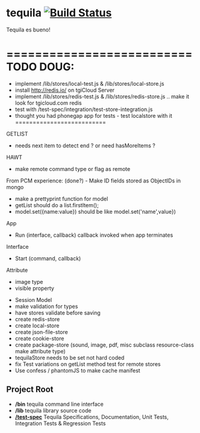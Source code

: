 # tequila [![Build Status](https://secure.travis-ci.org/dremoor/tequila.png)](http://travis-ci.org/dremoor/tequila)

Tequila es bueno!

==========================
TODO DOUG:
==========================
- implement /lib/stores/local-test.js & /lib/stores/local-store.js
- install http://redis.io/ on tgiCloud Server
- implement /lib/stores/redis-test.js & /lib/stores/redis-store.js .. make it look for tgicloud.com redis
- test with /test-spec/integration/test-store-integration.js
- thought you had phonegap app for tests - test localstore with it
==========================

GETLIST
- needs next item to detect end ? or need hasMoreItems ?

HAWT
- make remote command type or flag as remote

From PCM experience:
(done?) - Make ID fields stored as ObjectIDs in mongo
- make a prettyprint function for model
- getList should do a list.firstItem();
- model.set({name:value}) should be like model.set('name',value})

App
- Run (interface, callback)
    callback invoked when app terminates

Interface
- Start (command, callback)

Attribute
- image type
- visible property

* Session Model
* make validation for types
* have stores validate before saving
* create redis-store
* create local-store
* create json-file-store
* create cookie-store
* create package-store (sound, image, pdf, misc subclass resource-class make attribute type)
* tequilaStore needs to be set not hard coded
* fix Test variations on getList method test for remote stores
* Use confess / phantomJS to make cache manifest

## Project Root
+ **/bin** tequila command line interface
+ **/lib** tequila library source code
+ [**/test-spec**](test-spec/README.md) Tequila Specifications, Documentation, Unit Tests, Integration Tests & Regression Tests

